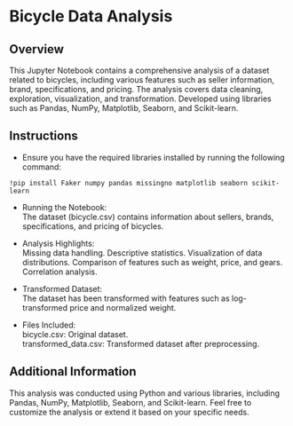 # Bicycle Data Analysis

## Overview
This Jupyter Notebook contains a comprehensive analysis of a dataset related to bicycles, including various features such as seller information, brand, specifications, and pricing. The analysis covers data cleaning, exploration, visualization, and transformation. Developed using libraries such as Pandas, NumPy, Matplotlib, Seaborn, and Scikit-learn.

## Instructions
* Ensure you have the required libraries installed by running the following command: <br>
```
!pip install Faker numpy pandas missingno matplotlib seaborn scikit-learn
```
* Running the Notebook: <br>
  The dataset (bicycle.csv) contains information about sellers, brands, specifications, and pricing of bicycles.

* Analysis Highlights: <br>
  Missing data handling.
  Descriptive statistics.
  Visualization of data distributions.
  Comparison of features such as weight, price, and gears.
  Correlation analysis.

* Transformed Dataset:<br>
  The dataset has been transformed with features such as log-transformed price and normalized weight.

* Files Included:<br>
  bicycle.csv: Original dataset.<br>
  transformed_data.csv: Transformed dataset after preprocessing.


## Additional Information

This analysis was conducted using Python and various libraries, including Pandas, NumPy, Matplotlib, Seaborn, and Scikit-learn.
Feel free to customize the analysis or extend it based on your specific needs.
